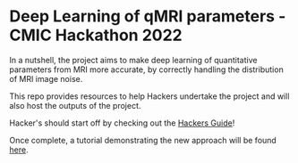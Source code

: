 # Deep Learning of qMRI parameters - CMIC Hackathon 2022

In a nutshell, the project aims to make deep learning of quantitative parameters from MRI more accurate, by correctly handling the distribution of MRI image noise. 

This repo provides resources to help Hackers undertake the project and will also host the outputs of the project.

Hacker's should start off by checking out the [Hackers Guide](Hackers_Guide.md)!

Once complete, a tutorial demonstrating the new approach will be found [here](deep_qmri_rician.ipynb).




